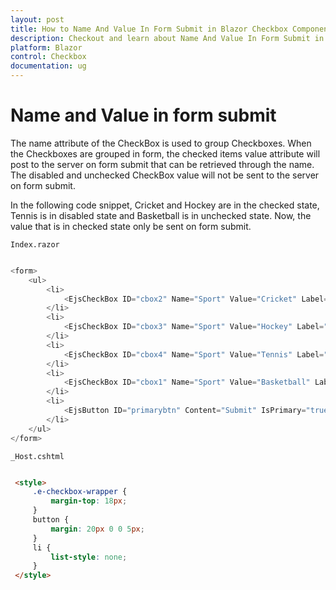 ```yaml
---
layout: post
title: How to Name And Value In Form Submit in Blazor Checkbox Component | Syncfusion
description: Checkout and learn about Name And Value In Form Submit in Blazor Checkbox component of Syncfusion, and more details.
platform: Blazor
control: Checkbox
documentation: ug
---
```


# Name and Value in form submit

The name attribute of the CheckBox is used to group Checkboxes. When the Checkboxes are grouped in form, the checked items value attribute
will post to the server on form submit that can be retrieved through the name. The disabled and unchecked CheckBox
value will not be sent to the server on form submit.

In the following code snippet, Cricket and Hockey are in the checked state, Tennis is in disabled state and Basketball is in unchecked state.
Now, the value that is in checked state only be sent on form submit.

`Index.razor`

```csharp

<form>
    <ul>
        <li>
            <EjsCheckBox ID="cbox2" Name="Sport" Value="Cricket" Label="Cricket" Checked="true"></EjsCheckBox>
        </li>
        <li>
            <EjsCheckBox ID="cbox3" Name="Sport" Value="Hockey" Label="Hockey" Checked="true"></EjsCheckBox>
        </li>
        <li>
            <EjsCheckBox ID="cbox4" Name="Sport" Value="Tennis" Label="Tennis"></EjsCheckBox>
        </li>
        <li>
            <EjsCheckBox ID="cbox1" Name="Sport" Value="Basketball" Label="Basketball"></EjsCheckBox>
        </li>
        <li>
            <EjsButton ID="primarybtn" Content="Submit" IsPrimary="true"></EjsButton>
        </li>
    </ul>
</form>

  ```

  `_Host.cshtml`

   ```html

    <style>
        .e-checkbox-wrapper {
            margin-top: 18px;
        }
        button {
            margin: 20px 0 0 5px;
        }
        li {
            list-style: none;
        }
    </style>

  ```